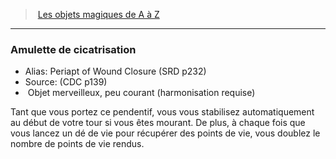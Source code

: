 ﻿> [Les objets magiques de A à Z](hd_magicitems_az_les_objets_magiques_de_a_a_z.md)

---

### Amulette de cicatrisation

- Alias: Periapt of Wound Closure (SRD p232)
- Source: (CDC p139)
-  Objet merveilleux, peu courant (harmonisation requise)

Tant que vous portez ce pendentif, vous vous stabilisez automatiquement au début de votre tour si vous êtes mourant. De plus, à chaque fois que vous lancez un dé de vie pour récupérer des points de vie, vous doublez le nombre de points de vie rendus.

